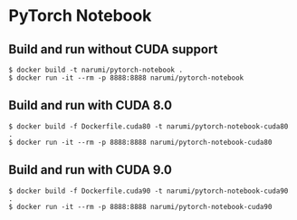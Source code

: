 # PyTorch Notebook

## Build and run without CUDA support

```
$ docker build -t narumi/pytorch-notebook .
$ docker run -it --rm -p 8888:8888 narumi/pytorch-notebook
```

## Build and run with CUDA 8.0

```
$ docker build -f Dockerfile.cuda80 -t narumi/pytorch-notebook-cuda80 .
$ docker run -it --rm -p 8888:8888 narumi/pytorch-notebook-cuda80
```

## Build and run with CUDA 9.0

```
$ docker build -f Dockerfile.cuda90 -t narumi/pytorch-notebook-cuda90 .
$ docker run -it --rm -p 8888:8888 narumi/pytorch-notebook-cuda90
```